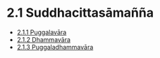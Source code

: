 # 2.1 Suddhacittasāmañña

* [2.1.1 Puggalavāra](2.1/2.1.1.md)
* [2.1.2 Dhammavāra](2.1/2.1.2.md)
* [2.1.3 Puggaladhammavāra](2.1/2.1.3.md)
